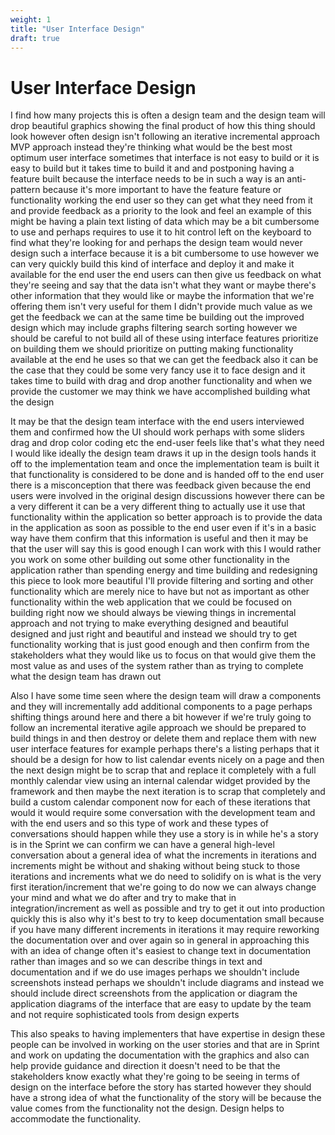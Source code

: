 ```yaml
---
weight: 1
title: "User Interface Design"
draft: true
---
```



# User Interface Design

I find how many projects this is often a design team and the design team will drop beautiful graphics showing the final product of how this thing should look however often design isn't following an iterative incremental approach MVP approach instead they're thinking what would be the best most optimum user interface sometimes that interface is not easy to build or it is easy to build but it takes time to build it and and postponing having a feature built because the interface needs to be in such a way is an anti-pattern because it's more important to have the feature feature or functionality working the end user so they can get what they need from it and provide feedback as a priority to the look and feel an example of this might be having a plain text listing of data which may be a bit cumbersome to use and perhaps requires to use it to hit control left on the keyboard to find what they're looking for and perhaps the design team would never design such a interface because it is a bit cumbersome to use however we can very quickly build this kind of interface and deploy it and make it available for the end user the end users can then give us feedback on what they're seeing and say that the data isn't what they want or maybe there's other information that they would like or maybe the information that we're offering them isn't very useful for them I didn't provide much value as we get the feedback we can at the same time be building out the improved design which may include graphs filtering search sorting however we should be careful to not build all of these using interface features prioritize on building them we should prioritize on putting making functionality available at the end he uses so that we can get the feedback also it can be the case that they could be some very fancy use it to face design and it takes time to build with drag and drop another functionality and when we provide the customer we may think we have accomplished building what the design 


It may be that the design team interface with the end users interviewed them and confirmed how the UI should work perhaps with some sliders drag and drop color coding etc the end-user feels like that's what they need I would like ideally the design team draws it up in the design tools hands it off to the implementation team and once the implementation team is built it that functionality is considered to be done and is handed off to the end user there is a misconception that there was feedback given because the end users were involved in the original design discussions however there can be a very different it can be a very different thing to actually use it use that functionality within the application so better approach is to provide the data in the application as soon as possible to the end user even if it's in a basic way have them confirm that this information is useful and then it may be that the user will say this is good enough I can work with this I would rather you work on some other building out some other functionality in the application rather than spending energy and time building and redesigning this piece to look more beautiful I'll provide filtering and sorting and other functionality which are merely nice to have but not as important as other functionality within the web application that we could be focused on building right now we should always be viewing things in incremental approach and not trying to make everything designed and beautiful designed and just right and beautiful and instead we should try to get functionality working that is just good enough and then confirm from the stakeholders what they would like us to focus on that would give them the most value as and uses of the system rather than as trying to complete what the design team has drawn out 


Also I have some time seen where the design team will draw a components and they will incrementally add additional components to a page perhaps shifting things around here and there a bit however if we're truly going to follow an incremental iterative agile approach we should be prepared to build things in and then destroy or delete them and replace them with new user interface features for example perhaps there's a listing perhaps that it should be a design for how to list calendar events nicely on a page and then the next design might be to scrap that and replace it completely with a full monthly calendar view using an internal calendar widget provided by the framework and then maybe the next iteration is to scrap that completely and build a custom calendar component now for each of these iterations that would it would require some conversation with the development team and with the end users and so this type of work and these types of conversations should happen while they use a story is in while he's a story is in the Sprint we can confirm we can have a general high-level conversation about a general idea of what the increments in iterations and increments might be without and shaking without being stuck to those iterations and increments what we do need to solidify on is what is the very first iteration/increment that we're going to do now we can always change your mind and what we do after and try to make that in integration/increment as well as possible and try to get it out into production quickly this is also why it's best to try to keep documentation small because if you have many different increments in iterations it may require reworking the documentation over and over again so in general in approaching this with an idea of change often it's easiest to change text in documentation rather than images and so we can describe things in text and documentation and if we do use images perhaps we shouldn't include screenshots instead perhaps we shouldn't include diagrams and instead we should include direct screenshots from the application or diagram the application diagrams of the interface that are easy to update by the team and not require sophisticated tools from design experts 

This also speaks to having implementers that have expertise in design these people can be involved in working on the user stories and that are in Sprint and work on updating the documentation with the graphics and also can help provide guidance and direction it doesn't need to be that the stakeholders know exactly what they're going to be seeing in terms of design on the interface before the story has started however they should have a strong idea of what the functionality of the story will be because the value comes from the functionality not the design. Design helps to accommodate the functionality. 


